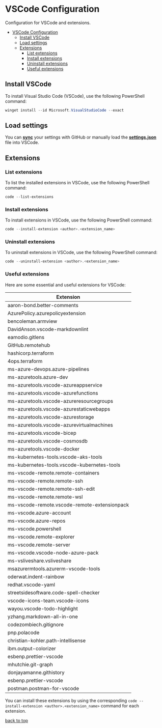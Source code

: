 # VSCode Configuration

Configuration for VSCode and extensions.

- [VSCode Configuration](#vscode-configuration)
  - [Install VSCode](#install-vscode)
  - [Load settings](#load-settings)
  - [Extensions](#extensions)
    - [List extensions](#list-extensions)
    - [Install extensions](#install-extensions)
    - [Uninstall extensions](#uninstall-extensions)
    - [Useful extensions](#useful-extensions)

## Install VSCode

To install Visual Studio Code (VSCode), use the following PowerShell command:

```powershell
winget install --id Microsoft.VisualStudioCode --exact
```

## Load settings

You can [**sync**](https://code.visualstudio.com/docs/editor/settings-sync) your settings with GitHub or manually load the [**settings.json**](https://github.com/RustyTake-Off/dotfiles/blob/main/genfiles/vscode/vscode-config.json) file into VSCode.

## Extensions

### List extensions

To list the installed extensions in VSCode, use the following PowerShell command:

```powershell
code --list-extensions
```

### Install extensions

To install extensions in VSCode, use the following PowerShell command:

```powershell
code --install-extension <author>.<extension_name>
```

### Uninstall extensions

To uninstall extensions in VSCode, use the following PowerShell command:

```powershell
code --uninstall-extension <author>.<extension_name>
```

### Useful extensions

Here are some essential and useful extensions for VSCode:

| Extension                                    |
| -------------------------------------------- |
| aaron-bond.better-comments                   |
| AzurePolicy.azurepolicyextension             |
| bencoleman.armview                           |
| DavidAnson.vscode-markdownlint               |
| eamodio.gitlens                              |
| GitHub.remotehub                             |
| hashicorp.terraform                          |
| 4ops.terraform                               |
| ms-azure-devops.azure-pipelines              |
| ms-azuretools.azure-dev                      |
| ms-azuretools.vscode-azureappservice         |
| ms-azuretools.vscode-azurefunctions          |
| ms-azuretools.vscode-azureresourcegroups     |
| ms-azuretools.vscode-azurestaticwebapps      |
| ms-azuretools.vscode-azurestorage            |
| ms-azuretools.vscode-azurevirtualmachines    |
| ms-azuretools.vscode-bicep                   |
| ms-azuretools.vscode-cosmosdb                |
| ms-azuretools.vscode-docker                  |
| ms-kubernetes-tools.vscode-aks-tools         |
| ms-kubernetes-tools.vscode-kubernetes-tools  |
| ms-vscode-remote.remote-containers           |
| ms-vscode-remote.remote-ssh                  |
| ms-vscode-remote.remote-ssh-edit             |
| ms-vscode-remote.remote-wsl                  |
| ms-vscode-remote.vscode-remote-extensionpack |
| ms-vscode.azure-account                      |
| ms-vscode.azure-repos                        |
| ms-vscode.powershell                         |
| ms-vscode.remote-explorer                    |
| ms-vscode.remote-server                      |
| ms-vscode.vscode-node-azure-pack             |
| ms-vsliveshare.vsliveshare                   |
| msazurermtools.azurerm-vscode-tools          |
| oderwat.indent-rainbow                       |
| redhat.vscode-yaml                           |
| streetsidesoftware.code-spell-checker        |
| vscode-icons-team.vscode-icons               |
| wayou.vscode-todo-highlight                  |
| yzhang.markdown-all-in-one                   |
| codezombiech.gitignore                       |
| pnp.polacode                                 |
| christian-kohler.path-intellisense           |
| ibm.output-colorizer                         |
| esbenp.prettier-vscode                       |
| mhutchie.git-graph                           |
| donjayamanne.githistory                      |
| esbenp.prettier-vscode                       |
| postman.postman-for-vscode                   |

You can install these extensions by using the corresponding `code --install-extension <author>.<extension_name>` command for each extension.

[back to top](#vscode-configuration)
